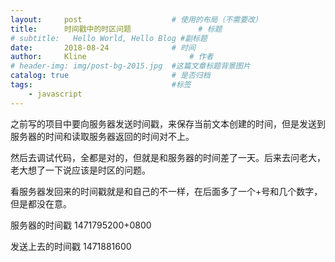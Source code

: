 ```yaml
---
layout:     post   				    # 使用的布局（不需要改）
title:      时间戳中的时区问题 				# 标题 
# subtitle:   Hello World, Hello Blog #副标题
date:       2018-08-24 				# 时间
author:     Kline 						# 作者
# header-img: img/post-bg-2015.jpg 	#这篇文章标题背景图片
catalog: true 						# 是否归档
tags:								#标签
    - javascript
---
```


之前写的项目中要向服务器发送时间戳，来保存当前文本创建的时间，但是发送到服务器的时间和读取服务器返回的时间对不上。

然后去调试代码，全都是对的，但就是和服务器的时间差了一天。后来去问老大，老大想了一下说应该是时区的问题。

看服务器发回来的时间戳就是和自己的不一样，在后面多了一个+号和几个数字，但是都没在意。

服务器的时间戳  1471795200+0800

发送上去的时间戳 1471881600